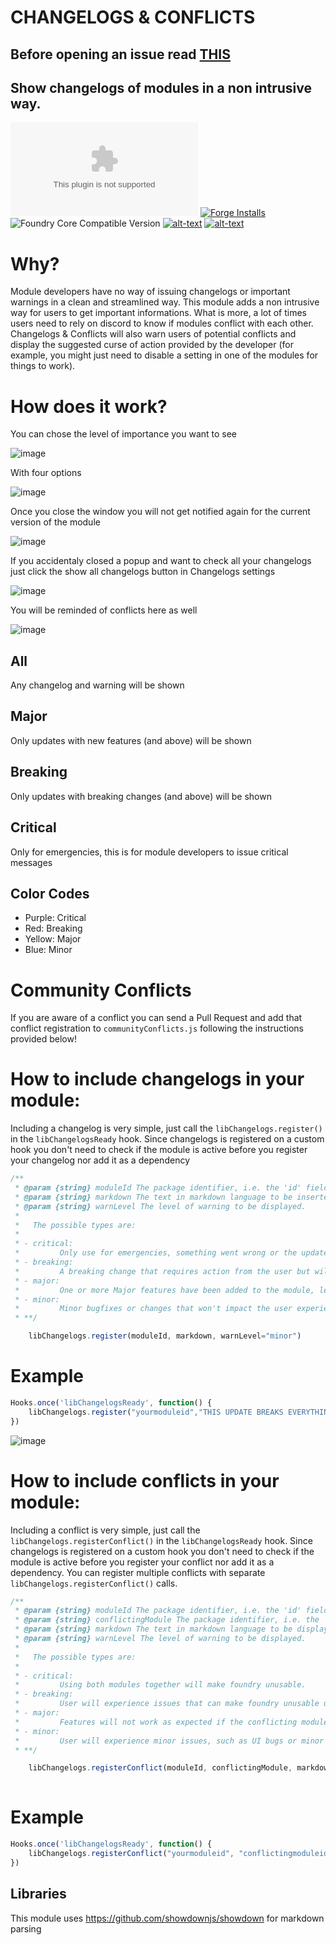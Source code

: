 # CHANGELOGS & CONFLICTS
## Before opening an issue read [THIS](https://github.com/theripper93/Levels/blob/v9/ISSUES.md)
## Show changelogs of modules in a non intrusive way.

![Latest Release Download Count](https://img.shields.io/github/downloads/theripper93/libChangelogs/latest/module.zip?color=2b82fc&label=DOWNLOADS&style=for-the-badge) [![Forge Installs](https://img.shields.io/badge/dynamic/json?label=Forge%20Installs&query=package.installs&suffix=%25&url=https%3A%2F%2Fforge-vtt.com%2Fapi%2Fbazaar%2Fpackage%2FlibChangelogs&colorB=03ff1c&style=for-the-badge)](https://forge-vtt.com/bazaar#package=libChangelogs) ![Foundry Core Compatible Version](https://img.shields.io/badge/dynamic/json.svg?url=https%3A%2F%2Fraw.githubusercontent.com%2Ftheripper93%2FlibChangelogs%2Fmain%2Fmodule.json&label=Foundry%20Version&query=$.compatibleCoreVersion&colorB=orange&style=for-the-badge) [![alt-text](https://img.shields.io/badge/-Patreon-%23ff424d?style=for-the-badge)](https://www.patreon.com/theripper93) [![alt-text](https://img.shields.io/badge/-Discord-%235662f6?style=for-the-badge)](https://discord.gg/F53gBjR97G)

# Why?

Module developers have no way of issuing changelogs or important warnings in a clean and streamlined way. This module adds a non intrusive way for users to get important informations. What is more, a lot of times users need to rely on discord to know if modules conflict with each other. Changelogs & Conflicts will also warn users of potential conflicts and display the suggested curse of action provided by the developer (for example, you might just need to disable a setting in one of the modules for things to work).

# How does it work?

You can chose the level of importance you want to see

![image](https://user-images.githubusercontent.com/1346839/127586817-23289481-6cb4-4fcd-a50f-d9fcdaa14fd5.png)

With four options

![image](https://user-images.githubusercontent.com/1346839/127586846-b7b603a2-8561-47a4-990a-9507a0a76daf.png)

Once you close the window you will not get notified again for the current version of the module

![image](https://user-images.githubusercontent.com/1346839/127656038-5172c5a0-d480-4522-b151-4ee28a451fa6.png)

If you accidentaly closed a popup and want to check all your changelogs just click the show all changelogs button in Changelogs settings

![image](https://user-images.githubusercontent.com/1346839/127587526-a54346b2-aa79-43aa-b1dc-bcba1fe22252.png)

You will be reminded of conflicts here as well

![image](https://user-images.githubusercontent.com/1346839/146197946-820533a1-d1cc-42f8-9494-d4e50d46f866.png)



## All
Any changelog and warning will be shown

## Major
Only updates with new features (and above) will be shown

## Breaking
Only updates with breaking changes (and above) will be shown

## Critical
Only for emergencies, this is for module developers to issue critical messages

## Color Codes

* Purple: Critical
* Red: Breaking
* Yellow: Major
* Blue: Minor

# Community Conflicts

If you are aware of a conflict you can send a Pull Request and add that conflict registration to `communityConflicts.js` following the instructions provided below!

# How to include changelogs in your module:
Including a changelog is very simple, just call the `libChangelogs.register()` in the `libChangelogsReady` hook. Since changelogs is registered on a custom hook you don't need to check if the module is active before you register your changelog nor add it as a dependency

```js
/**
 * @param {string} moduleId The package identifier, i.e. the 'id' field in your module/system/world's manifest.json
 * @param {string} markdown The text in markdown language to be inserted into the changelog
 * @param {string} warnLevel The level of warning to be displayed.
 * 
 *   The possible types are:
 * 
 * - critical: 
 *         Only use for emergencies, something went wrong or the update requires immidiate action from the user. This warning level CANNOT be disable by the user
 * - breaking:
 *         A breaking change that requires action from the user but will not cause issues if left unattended (eg. a new feature that requires some manual configuration changes).
 * - major:
 *         One or more Major features have been added to the module, let the user know what they do or link to other resources.
 * - minor:
 *         Minor bugfixes or changes that won't impact the user experience with your module (this is the default option).
 * **/

    libChangelogs.register(moduleId, markdown, warnLevel="minor")
```

# Example

```js
Hooks.once('libChangelogsReady', function() {
    libChangelogs.register("yourmoduleid","THIS UPDATE BREAKS EVERYTHING","critical")
})
```

![image](https://user-images.githubusercontent.com/1346839/127656111-fdfc19ce-b98e-4bfd-ae3b-ad7e85430b41.png)


# How to include conflicts in your module:
Including a conflict is very simple, just call the `libChangelogs.registerConflict()` in the `libChangelogsReady` hook. Since changelogs is registered on a custom hook you don't need to check if the module is active before you register your conflict nor add it as a dependency. You can register multiple conflicts with separate `libChangelogs.registerConflict()` calls.

```js
/**
 * @param {string} moduleId The package identifier, i.e. the 'id' field in your module/system/world's manifest.json
 * @param {string} conflictingModule The package identifier, i.e. the 'id' field of the conflicting module.
 * @param {string} markdown The text in markdown language to be displayed for the conflict.
 * @param {string} warnLevel The level of warning to be displayed.
 * 
 *   The possible types are:
 * 
 * - critical: 
 *         Using both modules together will make foundry unusable.
 * - breaking:
 *         User will experience issues that can make foundry unusable under specific circumstances if the conflicting module is enabled.
 * - major:
 *         Features will not work as expected if the conflicting module is enabled.
 * - minor:
 *         User will experience minor issues, such as UI bugs or minor features not working - the user might need to disable some features from your or the conflicting module for things to work correctly.
 * **/

    libChangelogs.registerConflict(moduleId, conflictingModule, markdown, warnLevel)
   
```

# Example

```js
Hooks.once('libChangelogsReady', function() {
    libChangelogs.registerConflict("yourmoduleid", "conflictingmoduleid","Enabling both modules will cause foundry to not function","critical")
})
```


## Libraries

This module uses https://github.com/showdownjs/showdown for markdown parsing
